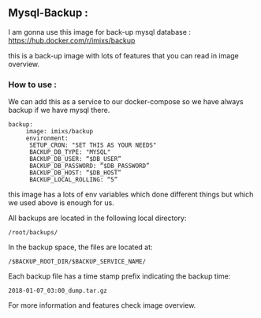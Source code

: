 ## Mysql-Backup :

I am gonna use this image for back-up mysql database : https://hub.docker.com/r/imixs/backup

this is a back-up image with lots of features that you can read in image overview.

### How to use :

We can add this as a service to our docker-compose so we have always backup if we have mysql there.

```
backup:
     image: imixs/backup
     environment:
      SETUP_CRON: "SET THIS AS YOUR NEEDS"
      BACKUP_DB_TYPE: "MYSQL"
      BACKUP_DB_USER: “$DB_USER”
      BACKUP_DB_PASSWORD: “$DB_PASSWORD”
      BACKUP_DB_HOST: “$DB_HOST”
      BACKUP_LOCAL_ROLLING: “5”
```

this image has a lots of env variables which done different things but which we used above is enough for us.

All backups are located in the following local directory:
```
/root/backups/
```
In the backup space, the files are located at:
```
/$BACKUP_ROOT_DIR/$BACKUP_SERVICE_NAME/
```
Each backup file has a time stamp prefix indicating the backup time:
```
2018-01-07_03:00_dump.tar.gz
```

For more information and features check image overview.
